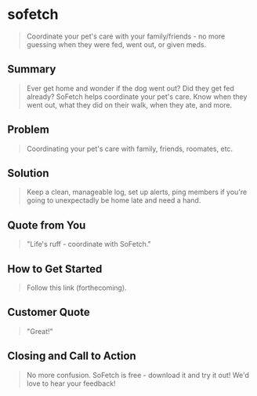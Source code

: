 # sofetch
  > Coordinate your pet's care with your family/friends - no more guessing when they were fed, went out, or given meds.

## Summary ##
  > Ever get home and wonder if the dog went out? Did they get fed already? SoFetch helps coordinate your pet's care. Know when they went out, what they did on their walk, when they ate, and more. 

## Problem ##
  > Coordinating your pet's care with family, friends, roomates, etc.

## Solution ##
  > Keep a clean, manageable log, set up alerts, ping members if you're going to unexpectadly be home late and need a hand.

## Quote from You ##
  > "Life's ruff - coordinate with SoFetch."

## How to Get Started ##
  > Follow this link (forthecoming).

## Customer Quote ##
  > "Great!"

## Closing and Call to Action ##
  > No more confusion. SoFetch is free - download it and try it out! We'd love to hear your feedback!
